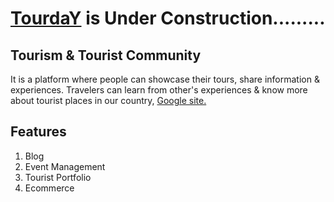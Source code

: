 
# [TourdaY](https://www.tourday.team/) is Under Construction.........


## Tourism & Tourist Community

It is a platform where people can showcase their tours, share information & experiences. Travelers can learn from other's experiences & know more about tourist places in our country, 
[Google site.](https://sites.google.com/view/touristcommunity/tourday)

## Features

1. Blog
2. Event Management
3. Tourist Portfolio
4. Ecommerce



